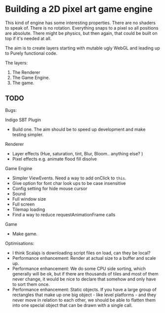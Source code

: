# Building a 2D pixel art game engine
This kind of engine has some interesting properties.
There are no shaders to speak of.
There is no rotation.
Everything snaps to a pixel so all positions are absolute.
There might be physics, but then again, that could be built on top if it's needed at all.

The aim is to create layers starting with mutable ugly WebGL and leading up to Purely functional code.

The layers:
1. The Renderer
2. The Game Engine.
3. The game.

## TODO



Bugs:

Indigo SBT Plugin
- Build one. The aim should be to speed up development and make testing simpler.

Renderer
- Layer effects (Hue, saturation, tint, Blur, Bloom.. anything else? )
- Pixel effects e.g. animate flood fill disolve

Game Engine
- Simpler ViewEvents. Need a way to add onClick to `this`.
- Give option for font char look ups to be case insensitive
- Config setting for hide mouse cursor
- Sound
- Full window size
- Full screen
- Tilemap loading
- Find a way to reduce requestAnimationFrame calls

Game
- Make game.

Optimisations:
- I think Scalajs is downloading script files on load, can they be local?
- Performance enhancement: Render at actual size to a buffer and scale up.
- Performance enhancement: We do some CPU side sorting, which generally will be ok, but if there are thousands of tiles
  and most of them never change, it would be nice to declare that somehow and only have to sort them once.
- Performance enhancement: Static objects. If you have a large group of rectangles that make up one big object - like
  level platforms - and they never move in relation to each other, we should be able to flatten them into one special
  object that can be drawn with a single call.
